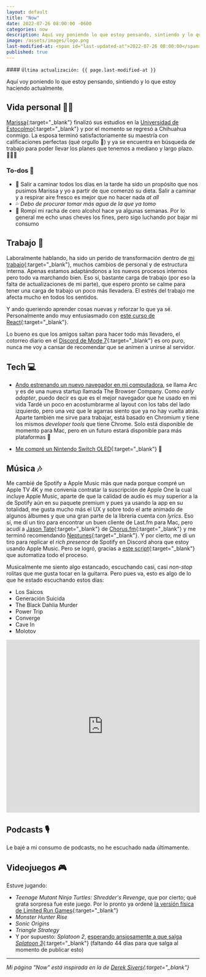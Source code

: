 ```yaml
---
layout: default
title: "Now"
date: 2022-07-26 08:00:00 -0600
categories: now
description: Aquí voy poniendo lo que estoy pensando, sintiendo y lo que estoy haciendo actualmente.
image: /assets/images/logo.png
last-modified-at: <span id="last-updated-at">2022-07-26 08:00:00</span>
published: true
---
```


<div class="card last-updated mt-3 text-center">
<div class="card-body rounded">
#### <code>Última actualización: {{ page.last-modified-at }}</code>
</div>
</div>

<p class="text-center">Aquí voy poniendo lo que estoy pensando, sintiendo y lo que estoy haciendo actualmente.</p>

## Vida personal 👦🏻
[Marissa][2]{:target="_blank"} finalizó sus estudios en la [Universidad de Estocolmo][3]{:target="_blank"} y por el momento se regresó a Chihuahua conmigo. La esposa terminó satisfactoriamente su maestría con calificaciones perfectas (qué orgullo 🥲) y ya se encuentra en búsqueda de trabajo para poder llevar los planes que tenemos a mediano y largo plazo. 👶🏻🍼

### To-dos 📝
- 🚶 Salir a caminar todos los días en la tarde ha sido un propósito que nos pusimos Marissa y yo a partir de que comenzó su dieta. Salir a caminar y a respirar aire fresco es mejor que no hacer nada *at all*
- 💦 *Debo de procurar tomar más agua de la que ya tomo*
- 🍺 Rompí mi racha de cero alcohol hace ya algunas semanas. Por lo general me echo unas cheves los fines, pero sigo luchando por bajar mi consumo

## Trabajo 💼
Laboralmente hablando, ha sido un perido de transformación dentro de [mi trabajo][7]{:target="_blank"}, muchos cambios de personal y de estructura interna. Apenas estamos adaptándonos a los nuevos procesos internos pero todo va marchando bien. Eso sí, bastante carga de trabajo (por eso la falta de actualizaciones de mi parte), que espero pronto se calme para tener una carga de trabajo un poco más llevadera. El estrés del trabajo me afecta mucho en todos los sentidos.

Y ando queriendo aprender cosas nuevas y reforzar lo que ya sé. Personalmente ando muy entusiasmado con [este curso de React][13]{:target="_blank"}.

Lo bueno es que los amigos saltan para hacer todo más llevadero, el cotorreo diario en el [Discord de Mode 7][4]{:target="_blank"} es oro puro, nunca me voy a cansar de recomendar que se animen a unirse al servidor.

## Tech 💻
- [Ando estrenando un nuevo navegador en mi computadora][5], se llama Arc y es de una nueva startup llamada The Browser Company. Como *early adopter*, puedo decir es que es el mejor navegador que he usado en mi vida Tardé un poco en acostumbrarme al layout con los tabs del lado izquierdo, pero una vez que le agarras siento que ya no hay vuelta atrás. Aparte también me sirve para trabajar, está basado en Chromium y tiene los mismos *developer tools* que tiene Chrome. Solo está disponible de momento para Mac, pero en un futuro estará disponible para más plataformas 🙌

- [Me compré un Nintendo Switch OLED][6]{:target="_blank"} 🥰

## Música 🎶
Me cambié de Spotify a Apple Music más que nada porque compré un Apple TV 4K y me convenía contratar la suscripción de Apple One la cual incluye Apple Music, aparte de que la calidad de audio es muy superior a la de Spotify aún en su paquete premium y pues ya usando la app en su totalidad, me gusta mucho más el UX y sobre todo el arte animado de algunos álbumes y que una gran parte de la librería cuenta con *lyrics*. Eso sí, me dí un tiro para encontrar un buen cliente de Last.fm para Mac, pero acudí a [Jason Tate][8]{:target="_blank"} de [Chorus.fm][9]{:target="_blank"} y me terminó recomendando [Neptunes][10]{:target="_blank"}. Y por cierto, me di un tiro para replicar el *rich presence* de Spotify en Discord ahora que estoy usando Apple Music. Pero se logró, gracias a [este script][11]{:target="_blank"} que automatiza todo el proceso.

Musicalmente me siento algo estancado, escuchando casi, casi *non-stop* rolitas que me gusta tocar en la guitarra. Pero pues va, esto es algo de lo que he estado escuchando estos días:

- Los Saicos
- Generación Suicida
- The Black Dahlia Murder
- Power Trip
- Converge
- Cave In
- Molotov

<iframe allow="autoplay *; encrypted-media *; fullscreen *; clipboard-write" frameborder="0" height="450" style="width:100%;max-width:1140px;overflow:hidden;background:transparent;" sandbox="allow-forms allow-popups allow-same-origin allow-scripts allow-storage-access-by-user-activation allow-top-navigation-by-user-activation" src="https://embed.music.apple.com/mx/album/con-la-muerte-a-tu-lado/1590315831?l=en"></iframe>

## Podcasts 🎙
Le bajé a mi consumo de podcasts, no he escuchado nada últimamente.

## Videojuegos 🎮
Estuve jugando:

- *Teenage Mutant Ninja Turtles: Shredder's Revenge*, que por cierto; qué grata sorpresa fue este juego. Por lo pronto ya ordené [la versión física de Limited Run Games][12]{:target="_blank"}
- *Monster Hunter Rise*
- *Sonic Origins*
- *Triangle Strategy*
- Y por supuesto: *Splatoon 2*, [esperando ansiosamente a que salga *Splatoon 3*][13]{:target="_blank"} (faltando 44 días para que salga al momento de publicar esto)

---

*Mi página "Now" está inspirada en la de [Derek Sivers][1]{:target="_blank"}*

[1]: https://sive.rs/nowff
[2]: https://www.instagram.com/primitivegirl
[3]: https://www.su.se/
[4]: /mode-7/
[5]: https://blog.luiscarlospando.com/mac/2022/07/por-fin/
[6]: https://discord.com/channels/478777821087662092/478782407072546821/989287766506491955
[7]: https://mixen.mx/
[8]: https://twitter.com/jason_tate/status/1536859320381411328
[9]: https://chorus.fm/
[10]: https://www.neptunesmac.app/
[11]: https://github.com/NextFire/apple-music-discord-rpc
[12]: https://limitedrungames.com/products/teenage-mutant-ninja-turtles-shredders-revenge-classic-edition-switch
[13]: https://www.youtube.com/watch?v=gVYrBdh7eG0
[14]: https://twitter.com/joshwcomeau/status/1487847419647832073?lang=en